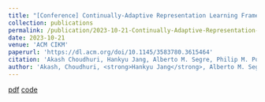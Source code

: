 ```yaml
---
title: "[Conference] Continually-Adaptive Representation Learning Framework for Time-Sensitive Healthcare Applications"
collection: publications
permalink: /publication/2023-10-21-Continually-Adaptive-Representation-Learning-Framework-for-Time-Sensitive-Healthcare-Applications
date: 2023-10-21
venue: 'ACM CIKM'
paperurl: 'https://dl.acm.org/doi/10.1145/3583780.3615464'
citation: 'Akash Choudhuri, Hankyu Jang, Alberto M. Segre, Philip M. Polgreen, Kishlay Jha, Bijaya Adhikari. &quot;Continually-Adaptive Representation Learning Framework for Time-Sensitive Healthcare Applications&quot; <i>In Proceedings of the 32nd ACM International Conference on Information and Knowledge Management (ACM CIKM 2023).</i>.' 
author: 'Akash, Choudhuri, <strong>Hankyu Jang</strong>, Alberto M. Segre, Philip M. Polgreen, Kishlay Jha, Bijaya Adhikari.'
---
```


[pdf](http://HankyuJang.github.io/files/paper/CIKM23_continual_learning.pdf)
[code](https://github.com/Soothysay/CL-EHR)
